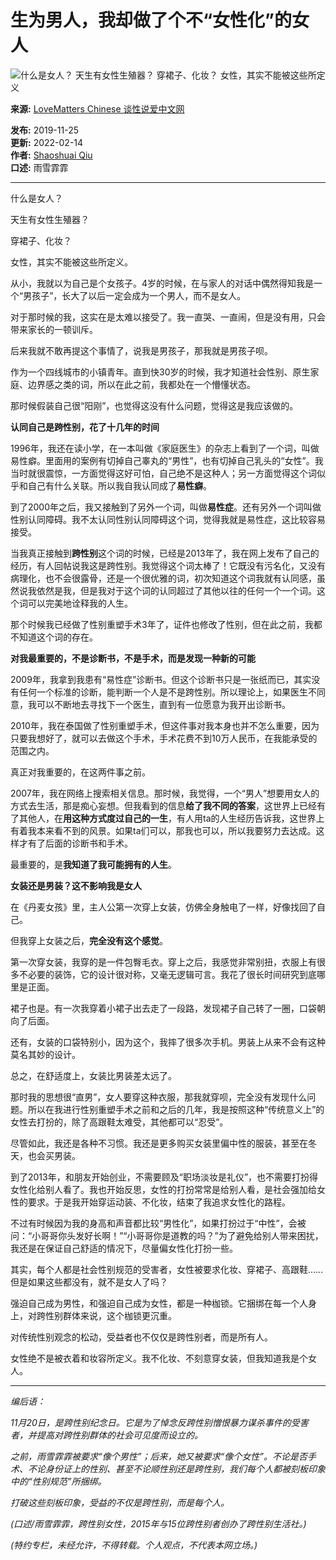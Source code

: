 # 生为男人，我却做了个不“女性化”的女人

![什么是女人？  天生有女性生殖器？  穿裙子、化妆？  女性，其实不能被这些所定义](https://i0.wp.com/matters.love/wp-content/uploads/2022/02/WeChatde6b3e789115b90f26799afaceb12c35.png?resize=2636%2C1732)

**来源:** [LoveMatters Chinese 谈性说爱中文网](https://matters.love/sexual-diversity/2863/)

**发布:** 2019-11-25  
**更新:** 2022-02-14  
**作者:** [Shaoshuai Qiu](https://matters.love/author/shaoshuai-qiu/)  
**口述:** 雨雪霏霏  

---

什么是女人？

天生有女性生殖器？  

穿裙子、化妆？  

女性，其实不能被这些所定义。

从小，我就以为自己是个女孩子。4岁的时候，在与家人的对话中偶然得知我是一个“男孩子”，长大了以后一定会成为一个男人，而不是女人。

对于那时候的我，这实在是太难以接受了。我一直哭、一直闹，但是没有用，只会带来家长的一顿训斥。

后来我就不敢再提这个事情了，说我是男孩子，那我就是男孩子呗。

作为一个四线城市的小镇青年。直到快30岁的时候，我才知道社会性别、原生家庭、边界感之类的词，所以在此之前，我都处在一个懵懂状态。

那时候假装自己很“阳刚”，也觉得这没有什么问题，觉得这是我应该做的。

**认同自己是跨性别，花了十几年的时间**

1996年，我还在读小学，在一本叫做《家庭医生》的杂志上看到了一个词，叫做易性癖。里面用的案例有切掉自己睾丸的“男性”，也有切掉自己乳头的“女性”。我当时就很震惊，一方面觉得这好可怕，自己绝不是这种人；另一方面觉得这个词似乎和自己有什么关联。所以我自我认同成了**易性癖**。

到了2000年之后，我又接触到了另外一个词，叫做**易性症**。还有另外一个词叫做性别认同障碍。我不太认同性别认同障碍这个词，觉得我就是易性症，这比较容易接受。

当我真正接触到**跨性别**这个词的时候，已经是2013年了，我在网上发布了自己的经历，有人回帖说我这是跨性别。我觉得这个词太棒了！它既没有污名化，又没有病理化，也不会很露骨，还是一个很优雅的词，初次知道这个词我就有认同感，虽然说我依然是我，但是我对于这个词的认同超过了其他以往的任何一个一个词。这个词可以完美地诠释我的人生。

那个时候我已经做了性别重塑手术3年了，证件也修改了性别，但在此之前，我都不知道这个词的存在。

**对我最重要的，不是诊断书，不是手术，而是发现一种新的可能**

2009年，我拿到我患有“易性症”诊断书。但这个诊断书只是一张纸而已，其实没有任何一个标准的诊断，能判断一个人是不是跨性别。所以理论上，如果医生不同意，我可以不断地去寻找下一个医生，直到有一位愿意为我开出诊断书。

2010年，我在泰国做了性别重塑手术，但这件事对我本身也并不怎么重要，因为只要我想好了，就可以去做这个手术，手术花费不到10万人民币，在我能承受的范围之内。

真正对我重要的，在这两件事之前。

2007年，我在网络上搜索相关信息。那时候，我觉得，一个“男人”想要用女人的方式去生活，那是痴心妄想。但我看到的信息**给了我不同的答案**，这世界上已经有了其他人，在**用这种方式度过自己的一生**，有人用ta的人生经历告诉我，这世界上有着我本来看不到的风景。如果ta们可以，那我也可以，所以我要努力去达成。这样才有了后面的诊断书和手术。

最重要的，是**我知道了我可能拥有的人生**。

**女装还是男装？这不影响我是女人**

在《丹麦女孩》里，主人公第一次穿上女装，仿佛全身触电了一样，好像找回了自己。

但我穿上女装之后，**完全没有这个感觉**。

第一次穿女装，我穿的是一件包臀毛衣。穿上之后，我感觉非常别扭，衣服上有很多不必要的装饰，它的设计很对称，又毫无逻辑可言。我花了很长时间研究到底哪里是正面。

裙子也是。有一次我穿着小裙子出去走了一段路，发现裙子自己转了一圈，口袋朝向了后面。

还有，女装的口袋特别小，因为这个，我摔了很多次手机。男装上从来不会有这种莫名其妙的设计。

总之，在舒适度上，女装比男装差太远了。

那时我的思想很“直男”，女人要穿这种衣服，那我就穿呗，完全没有发现什么问题。所以在我进行性别重塑手术之前和之后的几年，我是按照这种“传统意义上”的女性去打扮的，除了高跟鞋太难受，其他都可以“忍受”。

尽管如此，我还是各种不习惯。我还是更多购买女装里偏中性的服装，甚至在冬天，也会买男装。

到了2013年，和朋友开始创业，不需要顾及“职场淡妆是礼仪”，也不需要打扮得女性化给别人看了。我也开始反思，女性的打扮常常是给别人看，是社会强加给女性的要求。于是我开始穿运动装、不化妆，结束了我追求女性化的路程。

不过有时候因为我的身高和声音都比较“男性化”，如果打扮过于“中性”，会被问：“小哥哥你头发好长啊！”“小哥哥你是道教的吗？”为了避免给别人带来困扰，我还是在保证自己舒适的情况下，尽量偏女性化打扮一些。

其实，每个人都是社会性别规范的受害者，女性被要求化妆、穿裙子、高跟鞋……但是如果这些都没有，就不是女人了吗？

强迫自己成为男性，和强迫自己成为女性，都是一种枷锁。它捆绑在每一个人身上，对跨性别群体来说，这个枷锁更沉重。

对传统性别观念的松动，受益者也不仅仅是跨性别者，而是所有人。

女性绝不是被衣着和妆容所定义。我不化妆、不刻意穿女装，但我知道我是个女人。

---

_编后语：_

_11月20日，是跨性别纪念日。它是为了悼念反跨性别憎恨暴力谋杀事件的受害者，并提高对跨性别群体的社会可见度而设立的。_

_之前，雨雪霏霏被要求“像个男性”；后来，她又被要求“像个女性”。不论是否手术、不论身份证上的性别、甚至不论顺性别还是跨性别，我们每个人都被刻板印象中的“性别规范”所捆绑。_

_打破这些刻板印象，受益的不仅是跨性别，而是每个人。_

_(口述/雨雪霏霏，跨性别女性，2015年与15位跨性别者创办了跨性别生活社。)_

_(特约专栏，未经允许，不得转载。个人观点，不代表本网立场。)_